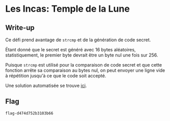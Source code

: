 # Les Incas: Temple de la Lune

## Write-up

Ce défi prend avantage de `strcmp` et de la génération de code secret.

Étant donné que le secret est généré avec 16 bytes aléatoires, statistiquement, le premier byte devrait être un byte nul une fois sur 256.

Puisque `strcmp` est utilisé pour la comparaison de code secret et que cette fonction arrête sa comparaison au bytes nul, on peut envoyer une ligne vide à répétition jusqu'à ce que le code soit accepté.

Une solution automatisée se trouve [ici](./solve.py).

## Flag

`flag-d474d752b3103b66`